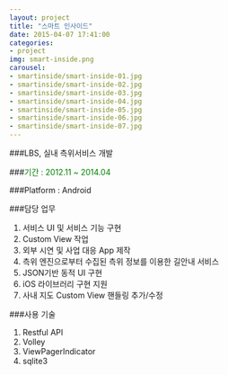 ```yaml
---
layout: project
title: "스마트 인사이드"
date: 2015-04-07 17:41:00
categories:
- project
img: smart-inside.png
carousel:
- smartinside/smart-inside-01.jpg
- smartinside/smart-inside-02.jpg
- smartinside/smart-inside-03.jpg
- smartinside/smart-inside-04.jpg
- smartinside/smart-inside-05.jpg
- smartinside/smart-inside-06.jpg
- smartinside/smart-inside-07.jpg
---
```


###LBS, 실내 측위서비스 개발

###<font color="green">기간 : 2012.11 ~ 2014.04</font>

###Platform : Android

###담당 업무 

<ol>
<li>서비스 UI 및 서비스 기능 구현</li>
<li>Custom View 작업</li>
<li>외부 시연 및 사업 대응 App 제작</li>
<li>측위 엔진으로부터 수집된 측위 정보를 이용한 길안내 서비스</li>
<li>JSON기반 동적 UI 구현</li>
<li>iOS 라이브러리 구현 지원</li>
<li>사내 지도 Custom View 핸들링 추가/수정</li>
</ol>

###사용 기술

<ol>
<li>Restful API</li>
<li>Volley</li>
<li>ViewPagerIndicator</li>
<li>sqlite3</li>
</ol>